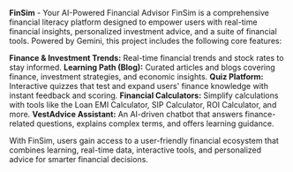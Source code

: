 **FinSim** - Your AI-Powered Financial Advisor
FinSim is a comprehensive financial literacy platform designed to empower users with real-time financial insights, personalized investment advice, and a suite of financial tools. Powered by Gemini, this project includes the following core features:

**Finance & Investment Trends:** Real-time financial trends and stock rates to stay informed.
**Learning Path (Blog):** Curated articles and blogs covering finance, investment strategies, and economic insights.
**Quiz Platform:** Interactive quizzes that test and expand users' finance knowledge with instant feedback and scoring.
**Financial Calculators:** Simplify calculations with tools like the Loan EMI Calculator, SIP Calculator, ROI Calculator, and more.
**VestAdvice Assistant:** An AI-driven chatbot that answers finance-related questions, explains complex terms, and offers learning guidance.

With FinSim, users gain access to a user-friendly financial ecosystem that combines learning, real-time data, interactive tools, and personalized advice for smarter financial decisions.

